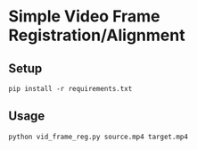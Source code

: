 # Simple Video Frame Registration/Alignment

## Setup

    pip install -r requirements.txt

## Usage

    python vid_frame_reg.py source.mp4 target.mp4
